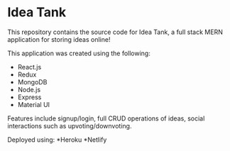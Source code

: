 # Idea Tank

This repository contains the source code for Idea Tank, a full stack MERN application for storing ideas online!

This application was created using the following:
* React.js
* Redux
* MongoDB
* Node.js
* Express
* Material UI

Features include signup/login, full CRUD operations of ideas, social interactions such as upvoting/downvoting.

Deployed using:
*Heroku
*Netlify
